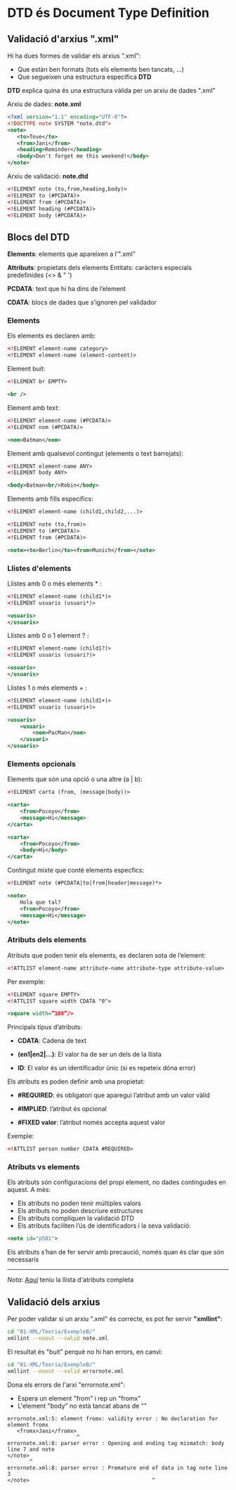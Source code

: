 
# DTD és Document Type Definition

## Validació d'arxius ".xml"

Hi ha dues formes de validar els arxius ".xml":

- Que estàn ben formats (tots els elements ben tancats, ...)
- Que segueixen una estructura específica **DTD**

**DTD** explica quina és una estructura vàlida per un arxiu de dades ".xml"

Arxiu de dades: **note.xml**
```xml
<?xml version="1.1" encoding="UTF-8"?>
<!DOCTYPE note SYSTEM "note.dtd">
<note>
   <to>Tove</to>
   <from>Jani</from>
   <heading>Reminder</heading>
   <body>Don't forget me this weekend!</body>
</note>
```

Arxiu de validació: **note.dtd**
```xml
<!ELEMENT note (to,from,heading,body)>
<!ELEMENT to (#PCDATA)>
<!ELEMENT from (#PCDATA)>
<!ELEMENT heading (#PCDATA)>
<!ELEMENT body (#PCDATA)>
```

## Blocs del DTD

**Elements**: elements que apareixen a l'".xml"

**Attributs**: propietats dels elements
Entitats: caràcters especials predefinides (&lt;&gt; &amp; &quot; &apos;)

**PCDATA**: text que hi ha dins de l’element

**CDATA**: blocs de dades que s’ignoren pel validador

### Elements

Els elements es declaren amb:
```xml
<!ELEMENT element-name category>
<!ELEMENT element-name (element-content)>
```

Element buit:
```xml
<!ELEMENT br EMPTY>

<br />
```

Element amb text:
```xml
<!ELEMENT element-name (#PCDATA)>
<!ELEMENT nom (#PCDATA)>

<nom>Batman</nom>
```

Element amb qualsevol contingut (elements o text barrejats):
```xml
<!ELEMENT element-name ANY>
<!ELEMENT body ANY>

<body>Batman<br/>Robin</body>
```
Elements amb fills específics:
```xml
<!ELEMENT element-name (child1,child2,...)>

<!ELEMENT note (to,from)>
<!ELEMENT to (#PCDATA)>
<!ELEMENT from (#PCDATA)>

<note><to>Berlin</to><from>Munich</from></note>
```

### Llistes d'elements

Llistes amb 0 o més elements * :
```xml
<!ELEMENT element-name (child1*)>
<!ELEMENT usuaris (usuari*)>

<usuaris>
</usuaris>
```

Llistes amb 0 o 1 element ? :
```xml
<!ELEMENT element-name (child1?)>
<!ELEMENT usuaris (usuari?)>

<usuaris>
</usuaris>
```

Llistes 1 o més elements + :
```xml
<!ELEMENT element-name (child1+)>
<!ELEMENT usuaris (usuari+)>

<usuaris>
	<usuari>
		<nom>PacMan</nom>
	</usuari>
</usuaris>
```

### Elements opcionals

Elements que són una opció o una altre (a | b):
```xml
<!ELEMENT carta (from, (message|body))>

<carta>
	<from>Pocoyo</from>
	<message>Hi</message>
</carta>

<carta>
	<from>Pocoyo</from>
	<body>Hi</body>
</carta>
```

Contingut mixte que conté elements especfics:
```xml
<!ELEMENT note (#PCDATA|to|from|header|message)*>

<note>
	Hola que tal?
	<from>Pocoyo</from>
	<message>Hi</message>
</note>
```

### Atributs dels elements

Atributs que poden tenir els elements, es declaren sota de l’element:
```xml
<!ATTLIST element-name attribute-name attribute-type attribute-value>
```
Per exemple:
```xml
<!ELEMENT square EMPTY>
<!ATTLIST square width CDATA "0">

<square width=”100”/>
```

Principals tipus d’atributs:

- **CDATA**: Cadena de text

- **(en1|en2|...)**: El valor ha de ser un dels de la llista

- **ID**: El valor és un identificador únic (si es repeteix dóna error)

Els atributs es poden definir amb una propietat:

- **#REQUIRED**: és obligatori que aparegui l’atribut amb un valor vàlid

- **#IMPLIED**: l’atribut és opcional

- **#FIXED valor**: l’atribut només accepta aquest valor

Exemple:
```xml
<!ATTLIST person number CDATA #REQUIRED>
```

### Atributs vs elements

Els atributs són configuracions del propi element, no dades contingudes en aquest. A més:

- Els atributs no poden tenir múltiples valors
- Els atributs no poden descriure estructures
- Els atributs compliquen la validació DTD
- Els atributs faciliten l’ús de identificadors i la seva validació: 
```xml
<note id="p501">
```

Els atributs s’han de fer servir amb precaució, només quan és clar que són necessaris


---
*Nota*: [Aquí](https://www.w3schools.com/xml/xml_dtd_attributes.asp) teniu la llista d'atributs completa

## Validació dels arxius

Per poder validar si un arxiu ".xml" és correcte, es pot fer servir **"xmllint"**:

```bash
cd "01-XML/Teoria/ExempleB/"
xmllint --noout --valid note.xml
```

El resultat és "buit" perquè no hi han errors, en canvi:

```bash
cd "01-XML/Teoria/ExempleB/"
xmllint --noout --valid errornote.xml
```

Dona els errors de l'arxi "errornote.xml":

- Espera un element "from" i rep un "fromx"
- L'element "body" no està tancat abans de "</note>"

```text
errornote.xml:5: element fromx: validity error : No declaration for element fromx
   <fromx>Jani</fromx>
                      ^
errornote.xml:8: parser error : Opening and ending tag mismatch: body line 7 and note
</note>
       ^
errornote.xml:8: parser error : Premature end of data in tag note line 3
</note>                                       ^
```